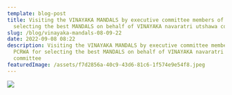 ```yaml
---
template: blog-post
title: Visiting the VINAYAKA MANDALS by executive committee members of PCRWA for
  selecting the best MANDALS on behalf of VINAYAKA navaratri utshawa committee
slug: /blog/vinayaka-mandals-08-09-22
date: 2022-09-08 08:22
description: Visiting the VINAYAKA MANDALS by executive committee members of
  PCRWA for selecting the best MANDALS on behalf of VINAYAKA navaratri utshawa
  committee
featuredImage: /assets/f7d2856a-40c9-43d6-81c6-1f574e9e54f8.jpeg
---
```

![](/assets/4f1005a4-1d97-4499-92aa-5dab3093de0d.jpeg)